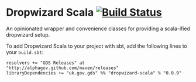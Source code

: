 # Dropwizard Scala [![Build Status](https://api.travis-ci.com/alphagov/dropwizard-scala.png?token=484eMC3Pf5FGRATtNtR3)](https://magnum.travis-ci.com/alphagov/dropwizard-scala)

An opinionated wrapper and convenience classes for providing a scala-ified
dropwizard setup.

To add Dropwizard Scala to your project with sbt, add the following lines to
your `build.sbt`:

```
resolvers += "GDS Releases" at "http://alphagov.github.com/maven/releases"
libraryDependencies += "uk.gov.gds" %% "dropwizard-scala" % "0.0.9"
```
